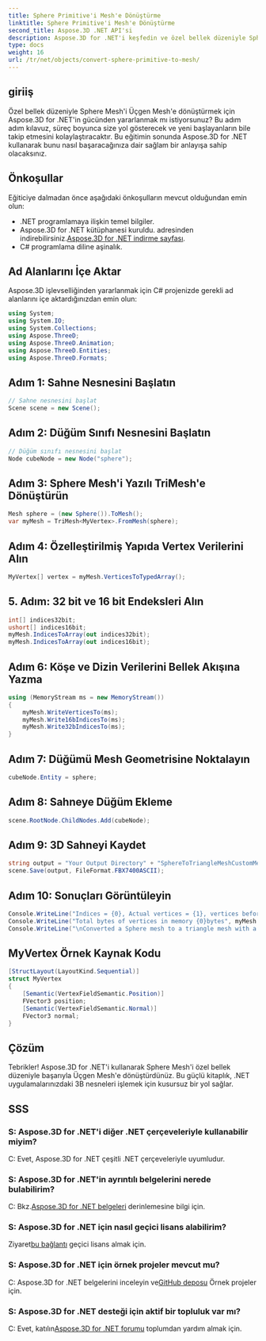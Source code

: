 ```yaml
---
title: Sphere Primitive'i Mesh'e Dönüştürme
linktitle: Sphere Primitive'i Mesh'e Dönüştürme
second_title: Aspose.3D .NET API'si
description: Aspose.3D for .NET'i keşfedin ve özel bellek düzeniyle Sphere Mesh'i zahmetsizce Triangle Mesh'e dönüştürün. Sorunsuz entegrasyon için adım adım kılavuzumuzu izleyin.
type: docs
weight: 16
url: /tr/net/objects/convert-sphere-primitive-to-mesh/
---
```

## giriiş
Özel bellek düzeniyle Sphere Mesh'i Üçgen Mesh'e dönüştürmek için Aspose.3D for .NET'in gücünden yararlanmak mı istiyorsunuz? Bu adım adım kılavuz, süreç boyunca size yol gösterecek ve yeni başlayanların bile takip etmesini kolaylaştıracaktır. Bu eğitimin sonunda Aspose.3D for .NET kullanarak bunu nasıl başaracağınıza dair sağlam bir anlayışa sahip olacaksınız.
## Önkoşullar
Eğiticiye dalmadan önce aşağıdaki önkoşulların mevcut olduğundan emin olun:
- .NET programlamaya ilişkin temel bilgiler.
- Aspose.3D for .NET kütüphanesi kuruldu. adresinden indirebilirsiniz.[Aspose.3D for .NET indirme sayfası](https://releases.aspose.com/3d/net/).
- C# programlama diline aşinalık.
## Ad Alanlarını İçe Aktar
Aspose.3D işlevselliğinden yararlanmak için C# projenizde gerekli ad alanlarını içe aktardığınızdan emin olun:
```csharp
using System;
using System.IO;
using System.Collections;
using Aspose.ThreeD;
using Aspose.ThreeD.Animation;
using Aspose.ThreeD.Entities;
using Aspose.ThreeD.Formats;
```
## Adım 1: Sahne Nesnesini Başlatın
```csharp
// Sahne nesnesini başlat
Scene scene = new Scene();
```
## Adım 2: Düğüm Sınıfı Nesnesini Başlatın
```csharp
// Düğüm sınıfı nesnesini başlat
Node cubeNode = new Node("sphere");
```
## Adım 3: Sphere Mesh'i Yazılı TriMesh'e Dönüştürün
```csharp
Mesh sphere = (new Sphere()).ToMesh();
var myMesh = TriMesh<MyVertex>.FromMesh(sphere);
```
## Adım 4: Özelleştirilmiş Yapıda Vertex Verilerini Alın
```csharp
MyVertex[] vertex = myMesh.VerticesToTypedArray();
```
## 5. Adım: 32 bit ve 16 bit Endeksleri Alın
```csharp
int[] indices32bit;
ushort[] indices16bit;
myMesh.IndicesToArray(out indices32bit);
myMesh.IndicesToArray(out indices16bit);
```
## Adım 6: Köşe ve Dizin Verilerini Bellek Akışına Yazma
```csharp
using (MemoryStream ms = new MemoryStream())
{
    myMesh.WriteVerticesTo(ms);
    myMesh.Write16bIndicesTo(ms);
    myMesh.Write32bIndicesTo(ms);
}
```
## Adım 7: Düğümü Mesh Geometrisine Noktalayın
```csharp
cubeNode.Entity = sphere;
```
## Adım 8: Sahneye Düğüm Ekleme
```csharp
scene.RootNode.ChildNodes.Add(cubeNode);
```
## Adım 9: 3D Sahneyi Kaydet
```csharp
string output = "Your Output Directory" + "SphereToTriangleMeshCustomMemoryLayoutScene.fbx";
scene.Save(output, FileFormat.FBX7400ASCII);
```
## Adım 10: Sonuçları Görüntüleyin
```csharp
Console.WriteLine("Indices = {0}, Actual vertices = {1}, vertices before merging = {2}", myMesh.IndicesCount, myMesh.VerticesCount, myMesh.UnmergedVerticesCount);
Console.WriteLine("Total bytes of vertices in memory {0}bytes", myMesh.VerticesSizeInBytes);
Console.WriteLine("\nConverted a Sphere mesh to a triangle mesh with a custom memory layout of the vertex successfully.\nFile saved at " + output);
```

## MyVertex Örnek Kaynak Kodu
```csharp
[StructLayout(LayoutKind.Sequential)]
struct MyVertex
{
	[Semantic(VertexFieldSemantic.Position)]
	FVector3 position;
	[Semantic(VertexFieldSemantic.Normal)]
	FVector3 normal;
}
```
## Çözüm
Tebrikler! Aspose.3D for .NET'i kullanarak Sphere Mesh'i özel bellek düzeniyle başarıyla Üçgen Mesh'e dönüştürdünüz. Bu güçlü kitaplık, .NET uygulamalarınızdaki 3B nesneleri işlemek için kusursuz bir yol sağlar.
## SSS
### S: Aspose.3D for .NET'i diğer .NET çerçeveleriyle kullanabilir miyim?
C: Evet, Aspose.3D for .NET çeşitli .NET çerçeveleriyle uyumludur.
### S: Aspose.3D for .NET'in ayrıntılı belgelerini nerede bulabilirim?
 C: Bkz.[Aspose.3D for .NET belgeleri](https://reference.aspose.com/3d/net/) derinlemesine bilgi için.
### S: Aspose.3D for .NET için nasıl geçici lisans alabilirim?
 Ziyaret[bu bağlantı](https://purchase.aspose.com/temporary-license/) geçici lisans almak için.
### S: Aspose.3D for .NET için örnek projeler mevcut mu?
 C: Aspose.3D for .NET belgelerini inceleyin ve[GitHub deposu](https://github.com/aspose-3d/Aspose.3D-for-.NET) Örnek projeler için.
### S: Aspose.3D for .NET desteği için aktif bir topluluk var mı?
 C: Evet, katılın[Aspose.3D for .NET forumu](https://forum.aspose.com/c/3d/18) toplumdan yardım almak için.